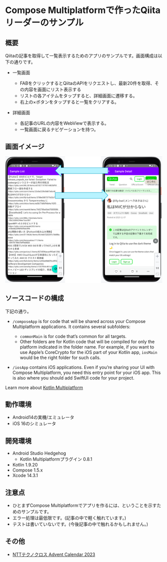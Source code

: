 # Compose Multiplatformで作ったQiitaリーダーのサンプル

## 概要
Qiitaの記事を取得して一覧表示するためのアプリのサンプルです。画面構成は以下の通りです。
 
- 一覧画面
  - FABをクリックするとQiitaのAPIをリクエストし、最新20件を取得、その内容を画面にリスト表示する
  - リストの各アイテムをタップすると、詳細画面に遷移する。
  - 右上の×ボタンをタップすると一覧をクリアする。

- 詳細画面
  - 各記事のURLの内容をWebViewで表示する。
  - 一覧画面に戻るナビゲーションを持つ。

## 画面イメージ
![画面イメージ](image/ss01.png)

## ソースコードの構成
下記の通り。

* `/composeApp` is for code that will be shared across your Compose Multiplatform applications.
  It contains several subfolders:
  - `commonMain` is for code that’s common for all targets.
  - Other folders are for Kotlin code that will be compiled for only the platform indicated in the folder name.
    For example, if you want to use Apple’s CoreCrypto for the iOS part of your Kotlin app,
    `iosMain` would be the right folder for such calls.

* `/iosApp` contains iOS applications. Even if you’re sharing your UI with Compose Multiplatform,
  you need this entry point for your iOS app. This is also where you should add SwiftUI code for your project.

Learn more about [Kotlin Multiplatform](https://www.jetbrains.com/help/kotlin-multiplatform-dev/get-started.html)

## 動作環境
- Android14の実機/エミュレータ
- iOS 16のシミュレータ

## 開発環境
- Android Studio Hedgehog
  - Kotlin Multiplatformプラグイン 0.8.1
- Kotlin 1.9.20
- Compose 1.5.x
- Xcode 14.3.1

## 注意点
- ひとまずCompose Multiplatformでアプリを作るには、ということを示すためのサンプルです。
- エラー処理は最低限です。(記事の中で軽く触れています。)
- テストは書いていないです。(今後記事の中で触れるかもしれません。)

## その他
- [NTTテクノクロス Advent Calendar 2023](https://qiita.com/advent-calendar/2023/ntt-tx)

